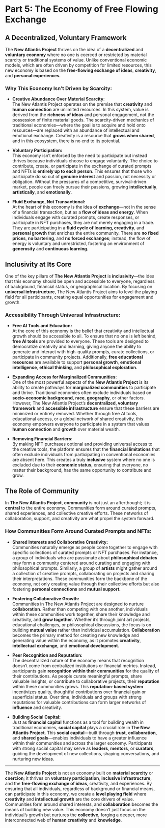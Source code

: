 # Part 5: The Economy of Free Flowing Exchange

## A Decentralized, Voluntary Framework

The **New Atlantis Project** thrives on the idea of a **decentralized** and **voluntary economy** where no one is coerced or restricted by material scarcity or traditional systems of value. Unlike conventional economic models, which are often driven by competition for limited resources, this new economy is based on the **free-flowing exchange of ideas**, **creativity**, and **personal experiences**.

### Why This Economy Isn’t Driven by Scarcity:
- **Creative Abundance Over Material Scarcity:**  
  The New Atlantis Project operates on the premise that **creativity** and **human connection** are unlimited resources. In this system, value is derived from the **richness of ideas** and personal engagement, not the possession of finite material goods. The scarcity-driven mechanics of traditional economies—where the goal is to acquire and hold onto resources—are replaced with an abundance of intellectual and emotional exchange. Creativity is a resource that **grows when shared**, and in this ecosystem, there is no end to its potential.

- **Voluntary Participation:**  
  This economy isn’t enforced by the need to participate but instead thrives because individuals choose to engage voluntarily. The choice to contribute, create, or participate in the exchange of curated prompts and NFTs is **entirely up to each person**. This ensures that those who participate do so out of **genuine interest** and passion, not necessity or obligation. Without the pressures of a competitive, survival-driven market, people can freely pursue their passions, growing **intellectually**, **artistically**, and **emotionally**.

- **Fluid Exchange, Not Transactional:**  
  At the heart of this economy is the idea of **exchange**—not in the sense of a financial transaction, but as a **flow of ideas and energy**. When individuals engage with curated prompts, create responses, or participate in NFT purchases, they are not merely engaging in a trade. They are participating in a **fluid cycle of learning, creativity**, and **personal growth** that enriches the entire community. There are **no fixed prices**, **no bartering**, and **no forced exchanges**; instead, the flow of energy is voluntary and unrestricted, fostering an environment of **generosity** and **continuous learning**.

## Inclusivity at Its Core

One of the key pillars of **The New Atlantis Project** is **inclusivity**—the idea that this economy should be open and accessible to everyone, regardless of background, financial status, or geographical location. By focusing on **universal infrastructure**, The New Atlantis Project aims to level the playing field for all participants, creating equal opportunities for engagement and growth.

### Accessibility Through Universal Infrastructure:
- **Free AI Tools and Education:**  
  At the core of this economy is the belief that creativity and intellectual growth should be accessible to all. To ensure that no one is left behind, **free AI tools** are provided to everyone. These tools are designed to democratize creativity and learning, giving anyone the ability to generate and interact with high-quality prompts, curate collections, or participate in community projects. Additionally, **free educational resources** are available to support **personal growth**, **emotional intelligence**, **ethical thinking**, and **philosophical exploration**.

- **Expanding Access for Marginalized Communities:**  
  One of the most powerful aspects of the **New Atlantis Project** is its ability to create pathways for **marginalized communities** to participate and thrive. Traditional economies often exclude individuals based on **socio-economic background**, **race**, **geography**, or other factors. However, The New Atlantis Project’s **decentralized, voluntary framework** and **accessible infrastructure** ensure that these barriers are minimized or entirely removed. Whether through free AI tools, educational access, or a global network of shared creativity, this economy empowers everyone to participate in a system that values **human connection** and **growth** over material wealth.

- **Removing Financial Barriers:**  
  By making NFT purchases optional and providing universal access to the creative tools, the platform ensures that the **financial limitations** that often exclude individuals from participating in conventional economies are absent here. This creates a truly **inclusive** system where no one is excluded due to their **economic status**, ensuring that everyone, no matter their background, has the same opportunity to contribute and grow.

## The Role of Community

In **The New Atlantis Project**, **community** is not just an afterthought; it is **central** to the entire economy. Communities form around curated prompts, shared experiences, and collective creative efforts. These networks of collaboration, support, and creativity are what propel the system forward.

### How Communities Form Around Curated Prompts and NFTs:
- **Shared Interests and Collaborative Creativity:**  
  Communities naturally emerge as people come together to engage with specific collections of curated prompts or NFT purchases. For instance, a group of individuals who are passionate about **philosophical debates** may form a community centered around curating and engaging with philosophical prompts. Similarly, a group of **artists** might gather around a collection of creative prompts, collaborating on projects and sharing their interpretations. These communities form the backbone of the economy, not only creating value through their collective efforts but also fostering **personal connections** and **mutual support**.

- **Fostering Collaborative Growth:**  
  Communities in The New Atlantis Project are designed to nurture **collaboration**. Rather than competing with one another, individuals within these communities work together, share their knowledge and creativity, and **grow together**. Whether it’s through joint art projects, educational challenges, or philosophical discussions, the focus is on building **mutual value** rather than individual accumulation. **Collaboration** becomes the primary method for creating new knowledge and generating value within the economy, as it promotes **creativity**, **intellectual exchange**, and **emotional development**.

- **Peer Recognition and Reputation:**  
  The decentralized nature of the economy means that recognition doesn’t come from centralized institutions or financial metrics. Instead, participants gain **recognition within their communities** for the quality of their contributions. As people curate meaningful prompts, share valuable insights, or contribute to collaborative projects, their **reputation** within these communities grows. This **reputation-based system** incentivizes quality, thoughtful contributions over financial gain or superficial status. Over time, individuals and groups with strong reputations for valuable contributions can form larger networks of **influence** and creativity.

- **Building Social Capital:**  
  Just as **financial capital** functions as a tool for building wealth in traditional economies, **social capital** plays a crucial role in **The New Atlantis Project**. This **social capital**—built through **trust**, **collaboration**, and **shared goals**—enables individuals to have a greater influence within their communities and across the larger economy. Participants with strong social capital may serve as **leaders**, **mentors**, or **curators**, guiding the development of new collections, shaping conversations, and nurturing new ideas.

---

The **New Atlantis Project** is not an economy built on **material scarcity** or **coercion**; it thrives on **voluntary participation**, **inclusive infrastructure**, and the **free-flowing exchange of ideas**, creativity, and experiences. By ensuring that all individuals, regardless of background or financial means, can participate in this economy, we create a **level playing field** where **creativity** and **intellectual growth** are the core drivers of value. Communities form around shared interests, and **collaboration** becomes the means of building new value. This economy doesn’t just focus on the individual’s growth but nurtures the **collective**, forging a deeper, more interconnected web of **human creativity** and **knowledge**.
